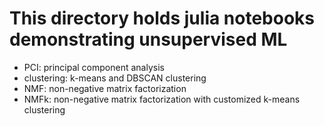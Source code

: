 # This directory holds julia notebooks demonstrating unsupervised ML
- PCI: principal component analysis
- clustering: k-means and DBSCAN clustering
- NMF: non-negative matrix factorization
- NMFk: non-negative matrix factorization with customized k-means clustering 
